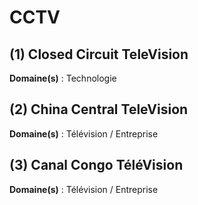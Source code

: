 # CCTV

## (1) Closed Circuit TeleVision

**Domaine(s)** : Technologie

## (2) China Central TeleVision

**Domaine(s)** : Télévision / Entreprise

## (3) Canal Congo TéléVision

**Domaine(s)** : Télévision / Entreprise
